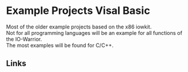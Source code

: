 # Example Projects Visal Basic
Most of the older example projects based on the x86 iowkit.  
Not for all programming languages will be an example for all functions of the IO-Warrior.  
The most examples will be found for C/C++.  

## Links